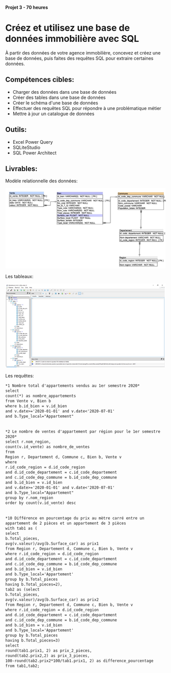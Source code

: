 
**Projet 3 - 70 heures** 

# Créez et utilisez une base de données immobilière avec SQL

À partir des données de votre agence immobilière, concevez et créez une base de données, puis faites des requêtes SQL pour extraire certaines données. 

## Compétences cibles:

 -  Charger des données dans une base de données
 -  Créer des tables dans une base de données
 -  Créer le schéma d'une base de données
 -   Effectuer  des requêtes SQL pour répondre à une problématique métier  
 - Mettre à jour un catalogue de données

## Outils:

 - Excel Power Query 
 - SQLiteStudio 
 - SQL Power Architect
 

## Livrables:

Modèle relationnelle des données:

![1](https://github.com/piplagrivka/openclassrooms/blob/main/Projets/Projet03/images/1.jpg)

Les tableaux:

![2](https://github.com/piplagrivka/openclassrooms/blob/main/Projets/Projet03/images/2.jpg)

Les requêtes:

    *1 Nombre total d'appartements vendus au 1er semestre 2020* 
    select 
    count(*) as nombre_appartements 
    from Vente v, Bien b 
    where b.id_bien = v.id_bien 
    and v.date>='2020-01-01' and v.date<'2020-07-01' 
    and b.Type_local="Appartement"


    *2 Le nombre de ventes d'appartement par région pour le 1er semestre 2020* 
    select r.nom_region, 
    count(v.id_vente) as nombre_de_ventes 
    from 
    Region r, Departement d, Commune c, Bien b, Vente v 
    where 
    r.id_code_region = d.id_code_region
    and d.id_code_departement = c.id_code_departement
    and c.id_code_dep_commune = b.id_code_dep_commune
    and b.id_bien = v.id_bien 
    and v.date>='2020-01-01' and v.date<'2020-07-01' 
    and b.Type_local="Appartement" 
    group by r.nom_region 
    order by count(v.id_vente) desc

    
    *10 Différence en pourcentage du prix au mètre carré entre un appartement de 2 pièces et un appartement de 3 pièces 
    with tab1 as ( 
    select 
    b.Total_pieces, 
    avg(v.valeur)/avg(b.Surface_car) as prix1 
    from Region r, Departement d, Commune c, Bien b, Vente v 
    where r.id_code_region = d.id_code_region 
    and d.id_code_departement = c.id_code_departement 
    and c.id_code_dep_commune = b.id_code_dep_commune 
    and b.id_bien = v.id_bien 
    and b.Type_local='Appartement' 
    group by b.Total_pieces 
    having b.Total_pieces=2), 
    tab2 as (select 
    b.Total_pieces, 
    avg(v.valeur)/avg(b.Surface_car) as prix2 
    from Region r, Departement d, Commune c, Bien b, Vente v 
    where r.id_code_region = d.id_code_region 
    and d.id_code_departement = c.id_code_departement 
    and c.id_code_dep_commune = b.id_code_dep_commune 
    and b.id_bien = v.id_bien 
    and b.Type_local='Appartement' 
    group by b.Total_pieces 
    having b.Total_pieces=3) 
    select 
    round(tab1.prix1, 2) as prix_2_pieces, 
    round(tab2.prix2,2) as prix_3_pieces, 
    100-round(tab2.prix2*100/tab1.prix1, 2) as difference_pourcentage 
    from tab1,tab2;
